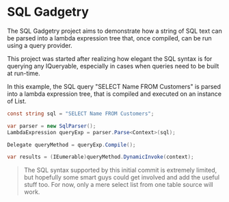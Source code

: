 # SQL Gadgetry
The SQL Gadgetry project aims to demonstrate how a string of SQL text can be parsed into a lambda expression tree that, once compiled, can be run using a query provider.

This project was started after realizing how elegant the SQL syntax is for querying any IQueryable, especially in cases when queries need to be built at run-time.

In this example, the SQL query "SELECT Name FROM Customers" is parsed into a lambda expression tree, that is compiled and executed on an instance of List<Customer>.

``` C#
const string sql = "SELECT Name FROM Customers";

var parser = new SqlParser();
LambdaExpression queryExp = parser.Parse<Context>(sql);

Delegate queryMethod = queryExp.Compile();

var results = (IEumerable)queryMethod.DynamicInvoke(context);
```

> The SQL syntax supported by this initial commit is extremely limited, but hopefully some smart guys could get involved and add the useful stuff too. For now, only a mere select list from one table source will work.
